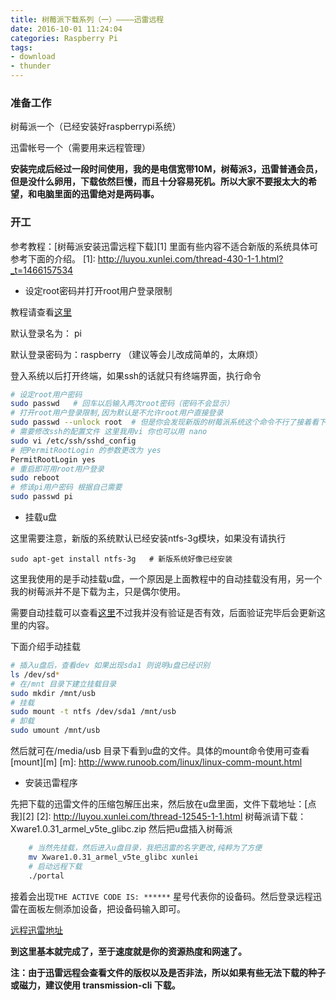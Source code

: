 ```yaml
---
title: 树莓派下载系列（一）————迅雷远程
date: 2016-10-01 11:24:04
categories: Raspberry Pi
tags: 
- download
- thunder
---
```


### 准备工作

树莓派一个（已经安装好raspberrypi系统）

迅雷帐号一个（需要用来远程管理）

**安装完成后经过一段时间使用，我的是电信宽带10M，树莓派3，迅雷普通会员，但是没什么卵用，下载依然巨慢，而且十分容易死机。所以大家不要报太大的希望，和电脑里面的迅雷绝对是两码事。**

<!-- more -->

### 开工

参考教程：[树莓派安装迅雷远程下载][1] 里面有些内容不适合新版的系统具体可参考下面的介绍。
[1]: http://luyou.xunlei.com/thread-430-1-1.html?_t=1466157534

+ 设定root密码并打开root用户登录限制

教程请查看[这里](http://www.shumeipaiba.com/wanpai/jiaocheng/2.html)

默认登录名为： pi 

默认登录密码为：raspberry （建议等会儿改成简单的，太麻烦）

登入系统以后打开终端，如果ssh的话就只有终端界面，执行命令

```bash
# 设定root用户密码
sudo passwd   # 回车以后输入两次root密码（密码不会显示）
# 打开root用户登录限制,因为默认是不允许root用户直接登录
sudo passwd --unlock root  # 但是你会发现新版的树莓派系统这个命令不行了接着看下面
# 需要修改ssh的配置文件 这里我用vi 你也可以用 nano
sudo vi /etc/ssh/sshd_config
# 把PermitRootLogin 的参数更改为 yes
PermitRootLogin yes
# 重启即可用root用户登录
sudo reboot
# 修该pi用户密码 根据自己需要
sudo passwd pi
```

+ 挂载u盘

这里需要注意，新版的系统默认已经安装ntfs-3g模块，如果没有请执行

`sudo apt-get install ntfs-3g   # 新版系统好像已经安装`

这里我使用的是手动挂载u盘，一个原因是上面教程中的自动挂载没有用，另一个我的树莓派并不是下载为主，只是偶尔使用。

需要自动挂载可以查看[这里](https://blog.gtwang.org/iot/raspberry-pi-auto-mount-usb-disk/)不过我并没有验证是否有效，后面验证完毕后会更新这里的内容。

下面介绍手动挂载

```bash
# 插入u盘后，查看dev 如果出现sda1 则说明u盘已经识别
ls /dev/sd*
# 在/mnt 目录下建立挂载目录
sudo mkdir /mnt/usb
# 挂载
sudo mount -t ntfs /dev/sda1 /mnt/usb
# 卸载
sudo umount /mnt/usb
```

然后就可在/media/usb 目录下看到u盘的文件。具体的mount命令使用可查看[mount][m]
[m]: http://www.runoob.com/linux/linux-comm-mount.html

+ 安装迅雷程序

先把下载的迅雷文件的压缩包解压出来，然后放在u盘里面，文件下载地址：[点我][2]
[2]: http://luyou.xunlei.com/thread-12545-1-1.html
树莓派请下载： Xware1.0.31_armel_v5te_glibc.zip 然后把u盘插入树莓派 
```bash
    # 当然先挂载，然后进入u盘目录，我把迅雷的名字更改,纯粹为了方便
    mv Xware1.0.31_armel_v5te_glibc xunlei
    # 启动远程下载
    ./portal
```

接着会出现` THE ACTIVE CODE IS: ****** ` 星号代表你的设备码。然后登录远程迅雷在面板左侧添加设备，把设备码输入即可。

[远程迅雷地址](http://yuancheng.xunlei.com/login.html#)

**到这里基本就完成了，至于速度就是你的资源热度和网速了。**

**注：由于迅雷远程会查看文件的版权以及是否非法，所以如果有些无法下载的种子或磁力，建议使用 transmission-cli 下载。**
